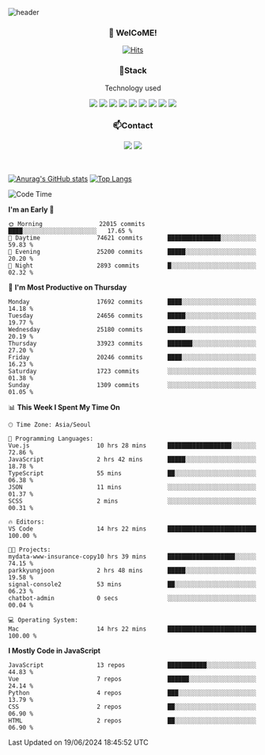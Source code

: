 ![header](https://capsule-render.vercel.app/api?type=waving&color=gradient&height=200&text=Kyungjoon&fontAlign=70&fontAlignY=40&animation=twinkling)

<h3 align="center">👋 WelCoME!</h3>

<div align=center>
  
[![Hits](https://hits.seeyoufarm.com/api/count/incr/badge.svg?url=https%3A%2F%2Fgithub.com%2Fuvula6921&count_bg=%2322BAC9&title_bg=%23827F7F&icon=iconify.svg&icon_color=%2325A27F&title=visits&edge_flat=false)](https://hits.seeyoufarm.com)
  
</div>
<h3 align="center">📌Stack</h3>
<p align="center">Technology used</p>
<div align="center"><img src="https://img.shields.io/badge/HTML5-E34F26?style=flat-square&logo=HTML5&logoColor=white"></img> <img src="https://img.shields.io/badge/CSS3-0A84FF?style=flat-square&logo=CSS3&logoColor=white"></img> <img src="https://img.shields.io/badge/JavaScript-FFCD11?style=flat-square&logo=JavaScript&logoColor=white"></img> <img src="https://img.shields.io/badge/React-00BCF6?style=flat-square&logo=React&logoColor=white"></img> <img src="https://img.shields.io/badge/jQuery-3655FF?style=flat-square&logo=jQuery&logoColor=white"></img> <img src="https://img.shields.io/badge/Ruby-E0115F?style=flat-square&logo=Ruby&logoColor=white"></img> <img src="https://img.shields.io/badge/Python-4B8BBE?style=flat-square&logo=Python&logoColor=white"></img> <img src="https://img.shields.io/badge/Vue-4FC08D?style=flat-square&logo=Vue.js&logoColor=white"></img> <img src="https://img.shields.io/badge/Nuxt-00DC82?style=flat-square&logo=Nuxt.js&logoColor=white"></img></div>

<h3 align="center">📫Contact</h3>
<div align="center"><a href="https://velog.io/@uvula6921/"><img src="https://img.shields.io/badge/Blog-20c997?style=flat-square&logo=V&logoColor=white"/></a> <a href="pkj6921@gmail.com"><img src="https://img.shields.io/badge/Gmail-EA4335?style=flat-square&logo=Gmail&logoColor=white"/></a></div>
<br>
<br>

[![Anurag's GitHub stats](https://github-readme-stats.vercel.app/api?username=uvula6921&hide=stars,issues&show_icons=true&count_private=true&theme=tokyonight)](https://github.com/anuraghazra/github-readme-stats)
[![Top Langs](https://github-readme-stats.vercel.app/api/top-langs/?username=uvula6921&hide=css,jupyter%20notebook,html&exclude_repo=uvula6921,uvula6921.github.io&layout=compact&langs_count=8)](https://github.com/anuraghazra/github-readme-stats)

<!--START_SECTION:waka-->
![Code Time](http://img.shields.io/badge/Code%20Time-2%2C334%20hrs%2039%20mins-blue)

**I'm an Early 🐤** 

```text
🌞 Morning                22015 commits       ████░░░░░░░░░░░░░░░░░░░░░   17.65 % 
🌆 Daytime                74621 commits       ███████████████░░░░░░░░░░   59.83 % 
🌃 Evening                25200 commits       █████░░░░░░░░░░░░░░░░░░░░   20.20 % 
🌙 Night                  2893 commits        █░░░░░░░░░░░░░░░░░░░░░░░░   02.32 % 
```
📅 **I'm Most Productive on Thursday** 

```text
Monday                   17692 commits       ████░░░░░░░░░░░░░░░░░░░░░   14.18 % 
Tuesday                  24656 commits       █████░░░░░░░░░░░░░░░░░░░░   19.77 % 
Wednesday                25180 commits       █████░░░░░░░░░░░░░░░░░░░░   20.19 % 
Thursday                 33923 commits       ███████░░░░░░░░░░░░░░░░░░   27.20 % 
Friday                   20246 commits       ████░░░░░░░░░░░░░░░░░░░░░   16.23 % 
Saturday                 1723 commits        ░░░░░░░░░░░░░░░░░░░░░░░░░   01.38 % 
Sunday                   1309 commits        ░░░░░░░░░░░░░░░░░░░░░░░░░   01.05 % 
```


📊 **This Week I Spent My Time On** 

```text
🕑︎ Time Zone: Asia/Seoul

💬 Programming Languages: 
Vue.js                   10 hrs 28 mins      ██████████████████░░░░░░░   72.86 % 
JavaScript               2 hrs 42 mins       █████░░░░░░░░░░░░░░░░░░░░   18.78 % 
TypeScript               55 mins             ██░░░░░░░░░░░░░░░░░░░░░░░   06.38 % 
JSON                     11 mins             ░░░░░░░░░░░░░░░░░░░░░░░░░   01.37 % 
SCSS                     2 mins              ░░░░░░░░░░░░░░░░░░░░░░░░░   00.31 % 

🔥 Editors: 
VS Code                  14 hrs 22 mins      █████████████████████████   100.00 % 

🐱‍💻 Projects: 
mydata-www-insurance-copy10 hrs 39 mins      ███████████████████░░░░░░   74.15 % 
parkkyungjoon            2 hrs 48 mins       █████░░░░░░░░░░░░░░░░░░░░   19.58 % 
signal-console2          53 mins             ██░░░░░░░░░░░░░░░░░░░░░░░   06.23 % 
chatbot-admin            0 secs              ░░░░░░░░░░░░░░░░░░░░░░░░░   00.04 % 

💻 Operating System: 
Mac                      14 hrs 22 mins      █████████████████████████   100.00 % 
```

**I Mostly Code in JavaScript** 

```text
JavaScript               13 repos            ███████████░░░░░░░░░░░░░░   44.83 % 
Vue                      7 repos             ██████░░░░░░░░░░░░░░░░░░░   24.14 % 
Python                   4 repos             ███░░░░░░░░░░░░░░░░░░░░░░   13.79 % 
CSS                      2 repos             ██░░░░░░░░░░░░░░░░░░░░░░░   06.90 % 
HTML                     2 repos             ██░░░░░░░░░░░░░░░░░░░░░░░   06.90 % 
```




 Last Updated on 19/06/2024 18:45:52 UTC
<!--END_SECTION:waka-->
